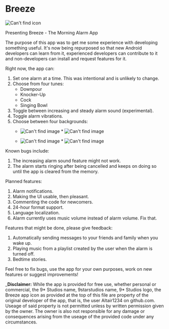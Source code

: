 # Breeze
![Can't find icon](https://imgur.com/GMU0oZg.png "Icon")

Presenting Breeze - The Morning Alarm App

The purpose of this app was to get me some experience with developing something useful. It's now being repurposed so that new Android developers can learn from it, experienced developers can contribute to it and non-developers can install and request features for it.

Right now, the app can:

1. Set one alarm at a time. This was intentional and is unlikely to change.
2. Choose from four tunes:
    * Downpour
    * Knocker-Up
    * Cock
    * Singing Bowl
3. Toggle between increasing and steady alarm sound (experimental).
4. Toggle alarm vibrations.
5. Choose between four backgrounds:
    * ![Can't find image](https://imgur.com/F4KqlHH.png "Weeds")    * ![Can't find image](https://imgur.com/MTL3qOS.png "Evening Forest")

    * ![Can't find image](https://imgur.com/YDBVzsZ.png "Kites")    * ![Can't find image](https://imgur.com/ULvYzNt.png "Moon and Ocean")

Known bugs include:
1. The increasing alarm sound feature might not work.
2. The alarm starts ringing after being cancelled and keeps on doing so until the app is cleared from the memory.

Planned features:
1. Alarm notifications.
2. Making the UI usable, then pleasant.
3. Commenting the code for newcomers. 
4. 24-hour format support.
5. Language localization.
6. Alarm currently uses music volume instead of alarm volume. Fix that.

Features that might be done, please give feedback:
1. Automatically sending messages to your friends and family when you wake up.
2. Playing music from a playlist created by the user when the alarm is turned off.
3. Bedtime stories.

Feel free to fix bugs, use the app for your own purposes, work on new features or suggest improvements!

 ___Disclaimer:__ While the app is provided for free use, whether personal or commercial, the 9* Studios name, 9starstudios name, 9* Studios logo, the Breeze app icon as provided at the top of this file are property of the original developer of the app, that is, the user Altair1234 on github.com. Useage of said property is not permitted unless by written permission given by the owner. The owner is also not responsible for any damage or consequences arising from the useage of the provided code under any circumstances. 
